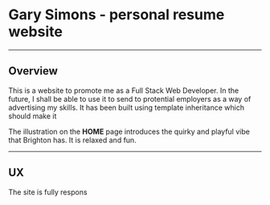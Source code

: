 
# Gary Simons - personal resume website

---

## Overview

This is a website to promote me as a Full Stack Web Developer. In the future, I shall be able to use it to send to protential employers as a way of advertising my skills. It has been built using template inheritance which should make it 

The illustration on the **HOME** page introduces the quirky and playful vibe that Brighton has. It is relaxed and fun. 



---

## UX

The site is fully respons